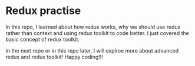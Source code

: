 # Redux practise

In this repo, I learned about how redux works, why we should use redux rather than context and using redux toolkit to code better. I just covered the basic concept of redux toolkit.

In the next repo or in this repo later, I will explroe more about advanced redux and redux toolkit! Happy coding!!!
